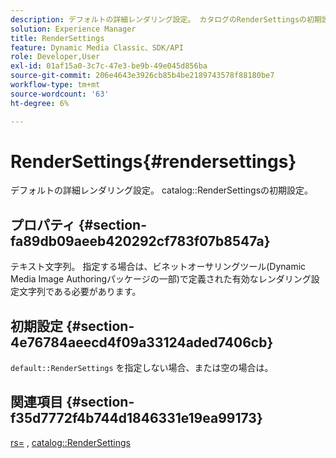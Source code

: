 ```yaml
---
description: デフォルトの詳細レンダリング設定。 カタログのRenderSettingsの初期設定。
solution: Experience Manager
title: RenderSettings
feature: Dynamic Media Classic、SDK/API
role: Developer,User
exl-id: 01af15a0-3c7c-47e3-be9b-49e045d856ba
source-git-commit: 206e4643e3926cb85b4be2189743578f88180be7
workflow-type: tm+mt
source-wordcount: '63'
ht-degree: 6%

---
```


# RenderSettings{#rendersettings}

デフォルトの詳細レンダリング設定。 catalog::RenderSettingsの初期設定。

## プロパティ {#section-fa89db09aeeb420292cf783f07b8547a}

テキスト文字列。 指定する場合は、ビネットオーサリングツール(Dynamic Media Image Authoringパッケージの一部)で定義された有効なレンダリング設定文字列である必要があります。

## 初期設定 {#section-4e76784aeecd4f09a33124aded7406cb}

`default::RenderSettings` を指定しない場合、または空の場合は。

## 関連項目 {#section-f35d7772f4b744d1846331e19ea99173}

[rs=](../../../../../ir-api/http-protocol/image-rendering-api-ref/c-ir-http-protocol-ref/c-ir-http-protocol-command-reference/r-ir-rs.md#reference-d20cefaaa6cd4f449d1591c87959b4cf) ,  [catalog::RenderSettings](../../../../../ir-api/material-cat/image-rendering-api-ref/c-ir-material-catalog/c-ir-attributes-reference/r-ir-rendersettings.md#reference-f3ae5e18095d40b2a8edef957dd82fbd)
